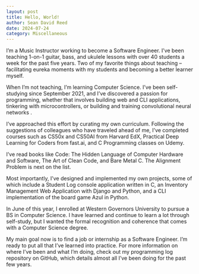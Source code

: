 ```yaml
---
layout: post
title: Hello, World!
author: Sean David Reed
date: 2024-07-24
category: Miscellaneous
---
```

I’m a Music Instructor working to become a Software Engineer. I’ve been teaching 1-on-1 guitar, bass, and ukulele lessons with over 40 students a week for the past five years. Two of my favorite things about teaching – facilitating eureka moments with my students and becoming a better learner myself.

When I’m not teaching, I’m learning Computer Science. I’ve been self-studying since September 2021, and I’ve discovered a passion for programming, whether that involves building web and CLI applications, tinkering with microcontrollers, or building and training convolutional neural networks .

I’ve approached this effort by curating my own curriculum. Following the suggestions of colleagues who have traveled ahead of me, I’ve completed courses such as CS50x and CS50AI from Harvard EdX, Practical Deep Learning for Coders from fast.ai, and C Programming classes on Udemy.

I’ve read books like Code: The Hidden Language of Computer Hardware and Software, The Art of Clean Code, and Bare Metal C. The Alignment Problem is next on the list.

Most importantly, I’ve designed and implemented my own projects, some of which include a Student Log console application written in C, an Inventory Management Web Application with Django and Python, and a CLI implementation of the board game Azul in Python.

In June of this year, I enrolled at Western Governors University to pursue a BS in Computer Science. I have learned and continue to learn a lot through self-study, but I wanted the formal recognition and coherence that comes with a Computer Science degree.

My main goal now is to find a job or internship as a Software Engineer. I’m ready to put all that I’ve learned into practice. For more information on where I’ve been and what I’m doing, check out my programming log repository on GitHub, which details almost all I’ve been doing for the past few years.

